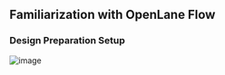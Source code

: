 ## Familiarization with OpenLane Flow 


### Design Preparation Setup 

![image](https://github.com/user-attachments/assets/6e722854-dcce-4b6d-9001-7951c2112bd9)

